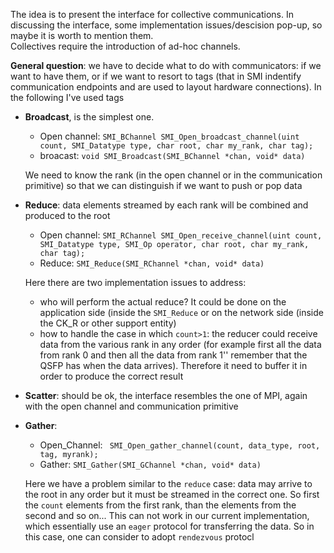 The idea is to present the interface for collective communications.
In discussing the interface, some implementation issues/descision pop-up, so maybe it is worth to mention them.  
Collectives require the introduction of ad-hoc channels.

**General question**: we have to decide what to do with communicators: if we want to have them, or if we want to 
resort to tags (that in SMI indentify communication endpoints and are used to layout hardware connections). In the following I've used tags

- **Broadcast**, is the simplest one.
    - Open channel: `SMI_BChannel SMI_Open_broadcast_channel(uint count, SMI_Datatype type, char root, char my_rank, char tag);`
    - broacast: `void SMI_Broadcast(SMI_BChannel *chan, void* data)`

    We need to know the rank (in the open channel or in the communication primitive) so that we can distinguish if we want to push or pop data

- **Reduce**: data elements streamed by each rank will be combined and produced to the root
    -  Open channel: `SMI_RChannel SMI_Open_receive_channel(uint count, SMI_Datatype type, SMI_Op operator, char root, char my_rank, char tag);`
    -  Reduce: `SMI_Reduce(SMI_RChannel *chan, void* data)`

    Here there are two implementation issues to address:
    
    - who will perform the actual reduce? It could be done  on the application side (inside the `SMI_Reduce` or on the network side (inside the CK_R or other support entity)
    - how to handle the case in which `count>1`: the reducer could receive data from the various rank in any order (for example first all the data from rank 0 and then all the data from rank 1'' remember that the QSFP has when the data arrives). Therefore it need to buffer it in order to produce the correct result


- **Scatter**: should be ok, the interface resembles the one of MPI, again with the open channel and communication primitive

- **Gather**: 
    - Open_Channel: ` SMI_Open_gather_channel(count, data_type, root, tag, myrank);` 
    - Gather: `SMI_Gather(SMI_GChannel *chan, void* data)`

    Here we have a problem similar to the `reduce` case: data may arrive to the root in any order but it must be streamed in the correct one. So first the `count` elements from the first rank, than the  elements from the second and so on... This can not work in our current implementation, which essentially use an `eager` protocol for transferring the data. So in this case, one can consider to adopt `rendezvous` protocl